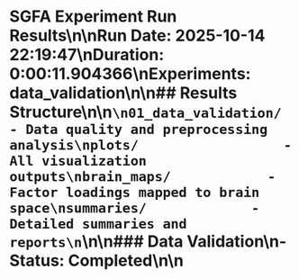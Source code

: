 # SGFA Experiment Run Results\n\n**Run Date:** 2025-10-14 22:19:47\n**Duration:** 0:00:11.904366\n**Experiments:** data_validation\n\n## Results Structure\n\n```\n01_data_validation/     - Data quality and preprocessing analysis\nplots/                  - All visualization outputs\nbrain_maps/            - Factor loadings mapped to brain space\nsummaries/             - Detailed summaries and reports\n```\n\n### Data Validation\n- Status: Completed\n\n